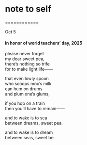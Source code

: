 # note to self

============

Oct 5


#### in honor of world teachers’ day, 2025

please never forget  
my dear sweet pea,  
there’s nothing so trife  
for to make light life——  

that even lowly spoon  
who scoops moo’s milk  
can hum on drums  
and plum one’s glums,  

if you hop on a train  
then you’ll have to remain——  

and to wake is to sea  
between dreams, sweet pea.  

and to wake is to dream  
between seas, sweet be.